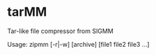 tarMM
=====

Tar-like file compressor from SIGMM

Usage: zipmm [-r|-w] [archive] [file1 file2 file3 ...]

